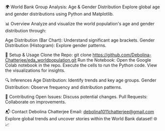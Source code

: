 🌍 World Bank Group Analysis: Age & Gender Distribution
Explore global age and gender distributions using Python and Matplotlib.

📊 Overview
Analyze and visualize the world population's age and gender distribution through:

Age Distribution (Bar Chart): Understand significant age brackets.
Gender Distribution (Histogram): Explore gender patterns.

🚀 Setup & Usage
Clone the Repo:
git clone https://github.com/Debolina-Chatterjee/eda_worldpopulation.git
Run the Notebook:
Open the Google Colab notebook in the repo.
Execute the cells to run the Python code.
View the visualizations for insights.

🔍 Inferences
Age Distribution: Identify trends and key age groups.
Gender Distribution: Observe frequency and distribution patterns.

🤝 Contributing
Open Issues: Discuss potential changes.
Pull Requests: Collaborate on improvements.

📬 Contact
Debolina Chatterjee
Email: debolina1011chatterjee@gmail.com
Explore global trends and uncover stories within the World Bank dataset! 🌐📈
